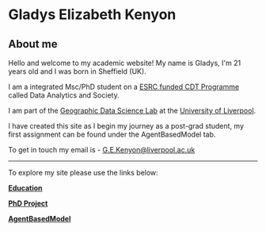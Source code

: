

# Gladys Elizabeth Kenyon

## About me 
Hello and welcome to my academic website! My name is Gladys, I'm 21 years old and I was born in Sheffield (UK).

I am a integrated Msc/PhD student on a [ESRC funded CDT Programme](https://datacdt.org/) called Data Analytics and Society.

I am part of the [Geographic Data Science Lab](https://www.liverpool.ac.uk/geographic-data-science/) at the [University of Liverpool](https://www.liverpool.ac.uk/).

I have created this site as I begin my journey as a post-grad student, my first assignment can be found under the AgentBasedModel tab.

To get in touch my email is - G.E.Kenyon@liverpool.ac.uk

---
To explore my site please use the links below:

**[Education](Education.md)**

**[PhD Project](PhD.md)**

**[AgentBasedModel](AgentBasedModel.md)**



